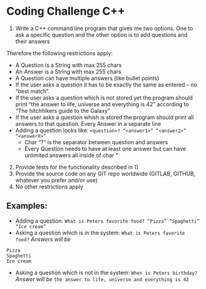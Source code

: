 # Coding Challenge C++

1. Write a C++ command line program that gives me two options. One to ask a specific question and the other option is to add questions and their answers

Therefore the following restrictions apply:

* A Question is a String with max 255 chars
* An Answer is a String with max 255 chars
* A Question can have multiple answers (like bullet points)
* If the user asks a question it has to be exactly the same as entered – no “best match”.
* If the user asks a question which is not stored yet the program should print “the answer to life, universe and everything is 42” according to “The hitchhikers guide to the Galaxy”
* If the user asks a question whish is  stored the program should print all answers to that question. Every Answer in a separate line
* Adding a question looks like: `<question>? “<answer1>” “<answer2>” “<answerX>”`
  * Char “?” is the separator between question and answers
  * Every Question needs to have at least one answer but can have unlimited answers all inside of char “
 

2. Provide tests for the functionality described in 1)
3. Provide the source code on any GIT repo worldwide (GITLAB, GITHUB, whatever you prefer and/or use)
4. No other restrictions apply
 

## Examples:

* Adding a question:
`What is Peters favorite food? “Pizza” “Spaghetti” “Ice cream”`
* Asking a question which is in the system:
`What is Peters favorite food?`
_Answers will be_
```
Pizza
Spaghetti
Ice cream
```
* Asking a question which is not in the system:
`When is Peters birthday?`
_Answer will be_
`the answer to life, universe and everything is 42`
 
